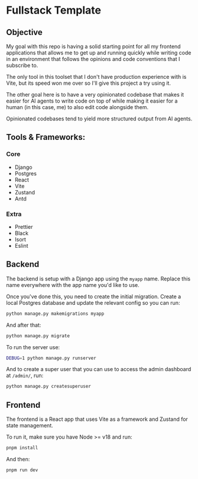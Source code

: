 # Fullstack Template

## Objective

My goal with this repo is having a solid starting point for all my frontend applications that allows me to get up and running quickly while writing code in an environment that follows the opinions and code conventions that I subscribe to.

The only tool in this toolset that I don't have production experience with is Vite, but its speed won me over so I'll give this project a try using it.

The other goal here is to have a very opinionated codebase that makes it easier for AI agents to write code on top of while making it easier for a human (in this case, me) to also edit code alongside them. 

Opinionated codebases tend to yield more structured output from AI agents.

## Tools & Frameworks:

### Core

- Django
- Postgres
- React
- Vite
- Zustand
- Antd

### Extra

- Prettier
- Black
- Isort
- Eslint

## Backend

The backend is setup with a Django app using the `myapp` name. Replace this name everywhere with the app name you'd like to use.

Once you've done this, you need to create the initial migration. Create a local Postgres database and update the relevant config so you can run:

```sh
python manage.py makemigrations myapp
```

And after that:

```sh
python manage.py migrate
```

To run the server use:

```sh
DEBUG=1 python manage.py runserver
```

And to create a super user that you can use to access the admin dashboard at `/admin/`, run:

```sh
python manage.py createsuperuser
```

## Frontend

The frontend is a React app that uses Vite as a framework and Zustand for state management.

To run it, make sure you have Node >= v18 and run:

```sh
pnpm install
```

And then:

```sh
pnpm run dev
```